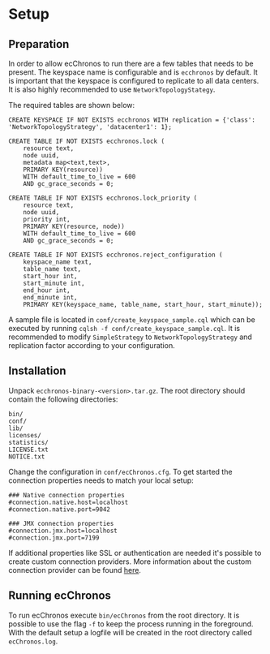 # Setup

## Preparation

In order to allow ecChronos to run there are a few tables that needs to be present.
The keyspace name is configurable and is `ecchronos` by default.
It is important that the keyspace is configured to replicate to all data centers.
It is also highly recommended to use `NetworkTopologyStategy`.

The required tables are shown below:
```
CREATE KEYSPACE IF NOT EXISTS ecchronos WITH replication = {'class': 'NetworkTopologyStrategy', 'datacenter1': 1};

CREATE TABLE IF NOT EXISTS ecchronos.lock (
    resource text,
    node uuid,
    metadata map<text,text>,
    PRIMARY KEY(resource))
    WITH default_time_to_live = 600
    AND gc_grace_seconds = 0;

CREATE TABLE IF NOT EXISTS ecchronos.lock_priority (
    resource text,
    node uuid,
    priority int,
    PRIMARY KEY(resource, node))
    WITH default_time_to_live = 600
    AND gc_grace_seconds = 0;

CREATE TABLE IF NOT EXISTS ecchronos.reject_configuration (
    keyspace_name text,
    table_name text,
    start_hour int,
    start_minute int,
    end_hour int,
    end_minute int,
    PRIMARY KEY(keyspace_name, table_name, start_hour, start_minute));
```

A sample file is located in `conf/create_keyspace_sample.cql` which can be executed by running `cqlsh -f conf/create_keyspace_sample.cql`.
It is recommended to modify `SimpleStrategy` to `NetworkTopologyStrategy` and replication factor according to your configuration.

## Installation

Unpack `ecchronos-binary-<version>.tar.gz`.
The root directory should contain the following directories:
```
bin/
conf/
lib/
licenses/
statistics/
LICENSE.txt
NOTICE.txt
```

Change the configuration in `conf/ecChronos.cfg`.
To get started the connection properties needs to match your local setup:

```
### Native connection properties
#connection.native.host=localhost
#connection.native.port=9042

### JMX connection properties
#connection.jmx.host=localhost
#connection.jmx.port=7199
```

If additional properties like SSL or authentication are needed it's possible to create custom connection providers.
More information about the custom connection provider can be found [here](STANDALONE.md).

## Running ecChronos

To run ecChronos execute `bin/ecChronos` from the root directory.
It is possible to use the flag `-f` to keep the process running in the foreground.
With the default setup a logfile will be created in the root directory called `ecChronos.log`.